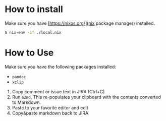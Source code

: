 # How to install

Make sure you have [https://nixos.org/](nix package manager) installed.

``` sh
$ nix-env -if ./local.nix
```

# How to Use

Make sure you have the following packages installed:
- `pandoc`
- `xclip`

1. Copy comment or issue text in JIRA (Ctrl+C)
2. Run `a2md`. This re-populates your clipboard with the contents converted to Markdown.
3. Paste to your favorite editor and edit
4. Copy&paste markdown back to JIRA
